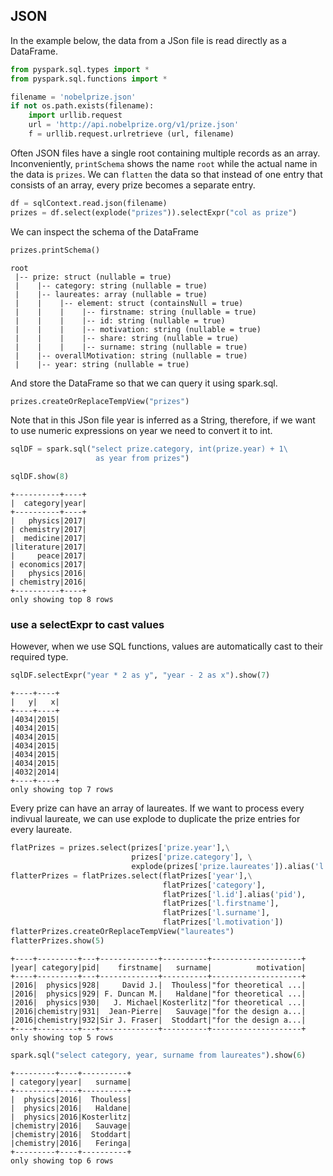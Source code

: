 
## JSON

In the example below, the data from a JSon file is read directly as a DataFrame.


```python
from pyspark.sql.types import *
from pyspark.sql.functions import *
```


```python
filename = 'nobelprize.json'
if not os.path.exists(filename):
    import urllib.request
    url = 'http://api.nobelprize.org/v1/prize.json'
    f = urllib.request.urlretrieve (url, filename)
```

Often JSON files have a single root containing multiple records as an array. Inconveniently, `printSchema` shows the name `root` while the actual name in the data is `prizes`. We can `flatten` the data so that instead of one entry that consists of an array, every prize becomes a separate entry.


```python
df = sqlContext.read.json(filename)
prizes = df.select(explode("prizes")).selectExpr("col as prize")
```

We can inspect the schema of the DataFrame


```python
prizes.printSchema()
```

    root
     |-- prize: struct (nullable = true)
     |    |-- category: string (nullable = true)
     |    |-- laureates: array (nullable = true)
     |    |    |-- element: struct (containsNull = true)
     |    |    |    |-- firstname: string (nullable = true)
     |    |    |    |-- id: string (nullable = true)
     |    |    |    |-- motivation: string (nullable = true)
     |    |    |    |-- share: string (nullable = true)
     |    |    |    |-- surname: string (nullable = true)
     |    |-- overallMotivation: string (nullable = true)
     |    |-- year: string (nullable = true)
    


And store the DataFrame so that we can query it using spark.sql.


```python
prizes.createOrReplaceTempView("prizes")
```

Note that in this JSon file year is inferred as a String, therefore, if we want to use numeric expressions on year we need to convert it to int.


```python
sqlDF = spark.sql("select prize.category, int(prize.year) + 1\
                   as year from prizes")
```


```python
sqlDF.show(8)
```

    +----------+----+
    |  category|year|
    +----------+----+
    |   physics|2017|
    | chemistry|2017|
    |  medicine|2017|
    |literature|2017|
    |     peace|2017|
    | economics|2017|
    |   physics|2016|
    | chemistry|2016|
    +----------+----+
    only showing top 8 rows
    


### use a selectExpr to cast values ###
However, when we use SQL functions, values are automatically cast to their required type.


```python
sqlDF.selectExpr("year * 2 as y", "year - 2 as x").show(7)
```

    +----+----+
    |   y|   x|
    +----+----+
    |4034|2015|
    |4034|2015|
    |4034|2015|
    |4034|2015|
    |4034|2015|
    |4034|2015|
    |4032|2014|
    +----+----+
    only showing top 7 rows
    


Every prize can have an array of laureates. If we want to process every indivual laureate, we can use explode to duplicate the prize entries for every laureate.


```python
flatPrizes = prizes.select(prizes['prize.year'],\
                           prizes['prize.category'], \
                           explode(prizes['prize.laureates']).alias('l'))
flatterPrizes = flatPrizes.select(flatPrizes['year'],\
                                  flatPrizes['category'],
                                  flatPrizes['l.id'].alias('pid'),
                                  flatPrizes['l.firstname'],
                                  flatPrizes['l.surname'],
                                  flatPrizes['l.motivation'])
flatterPrizes.createOrReplaceTempView("laureates")
flatterPrizes.show(5)
```

    +----+---------+---+-------------+----------+--------------------+
    |year| category|pid|    firstname|   surname|          motivation|
    +----+---------+---+-------------+----------+--------------------+
    |2016|  physics|928|     David J.|  Thouless|"for theoretical ...|
    |2016|  physics|929| F. Duncan M.|   Haldane|"for theoretical ...|
    |2016|  physics|930|   J. Michael|Kosterlitz|"for theoretical ...|
    |2016|chemistry|931|  Jean-Pierre|   Sauvage|"for the design a...|
    |2016|chemistry|932|Sir J. Fraser|  Stoddart|"for the design a...|
    +----+---------+---+-------------+----------+--------------------+
    only showing top 5 rows
    



```python
spark.sql("select category, year, surname from laureates").show(6)
```

    +---------+----+----------+
    | category|year|   surname|
    +---------+----+----------+
    |  physics|2016|  Thouless|
    |  physics|2016|   Haldane|
    |  physics|2016|Kosterlitz|
    |chemistry|2016|   Sauvage|
    |chemistry|2016|  Stoddart|
    |chemistry|2016|   Feringa|
    +---------+----+----------+
    only showing top 6 rows
    



```python

```
